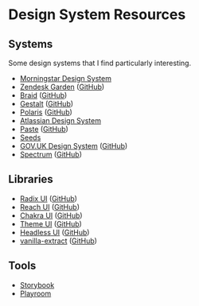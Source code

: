 # Design System Resources

## Systems

Some design systems that I find particularly interesting.

- [Morningstar Design System](https://designsystem.morningstar.com/)
- [Zendesk Garden](https://garden.zendesk.com/) ([GitHub](https://github.com/zendeskgarden))
- [Braid](https://seek-oss.github.io/braid-design-system/) ([GitHub](https://github.com/seek-oss/braid-design-system))
- [Gestalt](https://gestalt.netlify.app/) ([GitHub](https://github.com/pinterest/gestalt))
- [Polaris](https://polaris.shopify.com/) ([GitHub](https://github.com/Shopify/polaris-react))
- [Atlassian Design System](https://atlassian.design/)
- [Paste](https://paste.twilio.design/) ([GitHub](https://github.com/twilio-labs/paste))
- [Seeds](https://seeds.sproutsocial.com/)
- [GOV.UK Design System](https://design-system.service.gov.uk/) ([GitHub](https://github.com/alphagov/govuk-design-system))
- [Spectrum](https://spectrum.adobe.com/) ([GitHub](https://github.com/adobe/react-spectrum))

## Libraries
- [Radix UI](https://www.radix-ui.com/) ([GitHub](https://github.com/radix-ui))
- [Reach UI](https://reach.tech/) ([GitHub](https://github.com/reach/reach-ui))
- [Chakra UI](https://chakra-ui.com/) ([GitHub](https://github.com/chakra-ui))
- [Theme UI](https://theme-ui.com/) ([GitHub](https://github.com/system-ui/theme-ui))
- [Headless UI](https://headlessui.dev/) ([GitHub](https://github.com/tailwindlabs/headlessui))
- [vanilla-extract](https://vanilla-extract.style/) ([GitHub](https://github.com/seek-oss/vanilla-extract))

## Tools
- [Storybook](https://storybook.js.org/)
- [Playroom](https://github.com/seek-oss/playroom)
